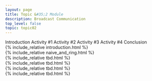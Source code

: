 ```yaml
---
layout: page
title: Topic &#35;2 Module
description: Broadcast Communication
top_level: false
topic: topic02
---
```



<div class="ui pointing secondary menu">
  <a class="item active" data-tab="first">Introduction</a>
  <a class="item " data-tab="second">Activity #1</a>
  <a class="item" data-tab="third">Activity #2</a>
  <a class="item" data-tab="fourth">Activity #3</a>
  <a class="item" data-tab="fifth">Activity #4</a>
  <a class="item" data-tab="sixth">Conclusion</a>
</div>

<div class="ui tab segment active" data-tab="first">
  {% include_relative introduction.html %}
</div>


<div class="ui tab segment " data-tab="second">
  {% include_relative naive_and_ring.html %}
</div>

<div class="ui tab segment" data-tab="third">
  {% include_relative tbd.html %}
</div>

<div class="ui tab segment" data-tab="fourth">
  {% include_relative tbd.html %}
</div>


<div class="ui tab segment" data-tab="fourth">
  {% include_relative tbd.html %}
</div>


<div class="ui tab segment" data-tab="fifth">
  {% include_relative tbd.html %}
</div>




